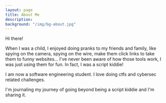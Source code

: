 ```yaml
---
layout: page
title: About Me
description:
background: "/img/bg-about.jpg"
---
```


Hi there!

When I was a child, I enjoyed doing pranks to my friends and family, like spying on the camera, spying on the wire, make them click links to take them to funny websites... I've never been aware of how those tools work, I was just using them for fun.
In fact, I was a script kiddie!

I am now a software engineering student.
I love doing ctfs and cybersec related challenges.

I'm journaling my journey of going beyond being a script kiddie and I'm sharing it.
